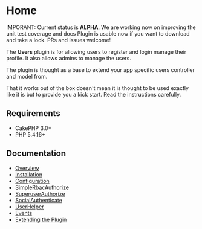 Home
====

IMPORANT: Current status is **ALPHA**. We are working now on improving the unit test coverage and docs
Plugin is usable now if you want to download and take a look. PRs and Issues welcome!

The **Users** plugin is for allowing users to register and login manage their profile. It also allows admins to manage the users.

The plugin is thought as a base to extend your app specific users controller and model from.

That it works out of the box doesn't mean it is thought to be used exactly like it is but to provide you a kick start. 
Read the instructions carefully.

Requirements
------------

* CakePHP 3.0+
* PHP 5.4.16+

Documentation
-------------

* [Overview](Documentation/Overview.md)
* [Installation](Documentation/Installation.md)
* [Configuration](Documentation/Configuration.md)
* [SimpleRbacAuthorize](Documentation/SimpleRbacAuthorize.md)
* [SuperuserAuthorize](Documentation/SuperuserAuthorize.md)
* [SocialAuthenticate](Documentation/SocialAuthenticate.md)
* [UserHelper](Documentation/UserHelper.md)
* [Events](Documentation/Events.md)
* [Extending the Plugin](Documentation/Extending-the-Plugin.md)
